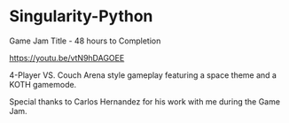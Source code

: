 # Singularity-Python

Game Jam Title - 48 hours to Completion

https://youtu.be/vtN9hDAGOEE

4-Player VS. Couch Arena style gameplay featuring a space theme and a KOTH gamemode.

Special thanks to Carlos Hernandez for his work with me during the Game Jam.
